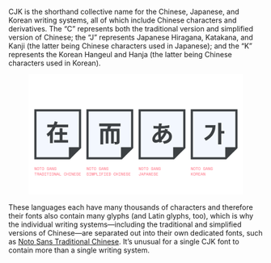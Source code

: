 CJK is the shorthand collective name for the Chinese, Japanese, and Korean writing systems, all of which include Chinese characters and derivatives. The “C” represents both the traditional version and simplified version of Chinese; the “J” represents Japanese Hiragana, Katakana, and Kanji (the latter being Chinese characters used in Japanese); and the “K” represents the Korean Hangeul and Hanja (the latter being Chinese characters used in Korean).

<figure>

![Characters from Traditional Chinese, Simplified Chinese, Korean, and Japanese, set in Noto Sans.](images/thumbnail.svg)

</figure>

These languages each have many thousands of characters and therefore their fonts also contain many glyphs (and Latin glyphs, too), which is why the individual writing systems—including the traditional and simplified versions of Chinese—are separated out into their own dedicated fonts, such as [Noto Sans Traditional Chinese](https://fonts.google.com/noto/specimen/Noto+Sans+TC). It’s unusual for a single CJK font to contain more than a single writing system.